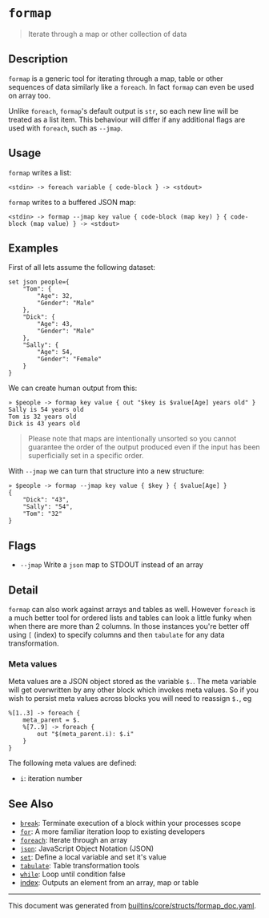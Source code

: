 # `formap`

> Iterate through a map or other collection of data

## Description

`formap` is a generic tool for iterating through a map, table or other
sequences of data similarly like a `foreach`. In fact `formap` can even be
used on array too.

Unlike `foreach`, `formap`'s default output is `str`, so each new line will be
treated as a list item. This behaviour will differ if any additional flags are
used with `foreach`, such as `--jmap`.

## Usage

`formap` writes a list:

```
<stdin> -> foreach variable { code-block } -> <stdout>
```

`formap` writes to a buffered JSON map:

```
<stdin> -> formap --jmap key value { code-block (map key) } { code-block (map value) } -> <stdout>
```

## Examples

First of all lets assume the following dataset:

```
set json people={
    "Tom": {
        "Age": 32,
        "Gender": "Male"
    },
    "Dick": {
        "Age": 43,
        "Gender": "Male"
    },
    "Sally": {
        "Age": 54,
        "Gender": "Female"
    }
}
```

We can create human output from this:

```
» $people -> formap key value { out "$key is $value[Age] years old" }
Sally is 54 years old
Tom is 32 years old
Dick is 43 years old
```

> Please note that maps are intentionally unsorted so you cannot guarantee the
> order of the output produced even if the input has been superficially set in
> a specific order.

With `--jmap` we can turn that structure into a new structure:

```
» $people -> formap --jmap key value { $key } { $value[Age] }
{
    "Dick": "43",
    "Sally": "54",
    "Tom": "32"
} 
```

## Flags

* `--jmap`
    Write a `json` map to STDOUT instead of an array

## Detail

`formap` can also work against arrays and tables as well. However `foreach` is
a much better tool for ordered lists and tables can look a little funky when
when there are more than 2 columns. In those instances you're better off using
`[` (index) to specify columns and then `tabulate` for any data transformation.

### Meta values

Meta values are a JSON object stored as the variable `$.`. The meta variable
will get overwritten by any other block which invokes meta values. So if you
wish to persist meta values across blocks you will need to reassign `$.`, eg

```
%[1..3] -> foreach {
    meta_parent = $.
    %[7..9] -> foreach {
        out "$(meta_parent.i): $.i"
    }
}
```

The following meta values are defined:

* `i`: iteration number

## See Also

* [`break`](../commands/break.md):
  Terminate execution of a block within your processes scope
* [`for`](../commands/for.md):
  A more familiar iteration loop to existing developers
* [`foreach`](../commands/foreach.md):
  Iterate through an array
* [`json`](../types/json.md):
  JavaScript Object Notation (JSON)
* [`set`](../commands/set.md):
  Define a local variable and set it's value
* [`tabulate`](../commands/tabulate.md):
  Table transformation tools
* [`while`](../commands/while.md):
  Loop until condition false
* [index](../commands/item-index.md):
  Outputs an element from an array, map or table

<hr/>

This document was generated from [builtins/core/structs/formap_doc.yaml](https://github.com/lmorg/murex/blob/master/builtins/core/structs/formap_doc.yaml).